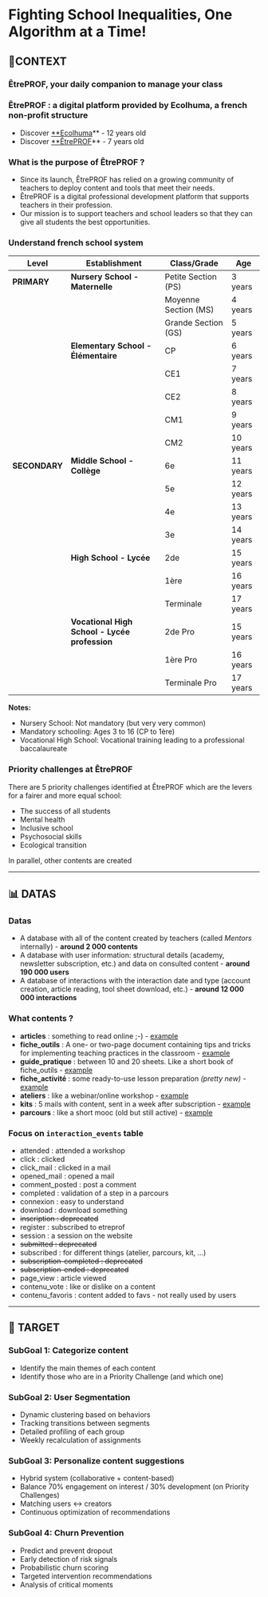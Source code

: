 # Fighting School Inequalities, One Algorithm at a Time!

## 📔CONTEXT

### ÊtrePROF, your daily companion to manage your class

### ÊtrePROF : a digital platform provided by Ecolhuma, a french non-profit structure

- Discover [**Ecolhuma](https://ecolhuma.fr/)** - 12 years old
- Discover [**ÊtrePROF](https://etreprof.fr/)** - 7 years old

### What is the purpose of ÊtrePROF ?

- Since its launch, ÊtrePROF has relied on a growing community of teachers to deploy content and tools that meet their needs.
- ÊtrePROF is a digital professional development platform that supports teachers in their profession.
- Our mission is to support teachers and school leaders so that they can give all students the best opportunities.

### Understand french school system

| Level | Establishment | Class/Grade | Age |
| --- | --- | --- | --- |
| **PRIMARY** | **Nursery School - Maternelle** | Petite Section (PS) | 3 years |
|  |  | Moyenne Section (MS) | 4 years |
|  |  | Grande Section (GS) | 5 years |
|  | **Elementary School - Élémentaire** | CP | 6 years |
|  |  | CE1 | 7 years |
|  |  | CE2 | 8 years |
|  |  | CM1 | 9 years |
|  |  | CM2 | 10 years |
| **SECONDARY** | **Middle School - Collège** | 6e | 11 years |
|  |  | 5e | 12 years |
|  |  | 4e | 13 years |
|  |  | 3e | 14 years |
|  | **High School - Lycée** | 2de | 15 years |
|  |  | 1ère | 16 years |
|  |  | Terminale | 17 years |
|  | **Vocational High School - Lycée profession** | 2de Pro | 15 years |
|  |  | 1ère Pro | 16 years |
|  |  | Terminale Pro | 17 years |

**Notes:**

- Nursery School: Not mandatory (but very very common)
- Mandatory schooling: Ages 3 to 16 (CP to 1ère)
- Vocational High School: Vocational training leading to a professional baccalaureate

### Priority challenges at ÊtrePROF

There are 5 priority challenges identified at ÊtrePROF which are the levers for a fairer and more equal school:

- The success of all students
- Mental health
- Inclusive school
- Psychosocial skills
- Ecological transition

In parallel, other contents are created

---

## 📊 DATAS

### Datas

- A database with all of the content created by teachers (called *Mentors* internally) - **around 2 000 contents**
- A database with user information: structural details (academy, newsletter subscription, etc.) and data on consulted content - **around 190 000 users**
- A database of interactions with the interaction date and type (account creation, article reading, tool sheet download, etc.) - **around 12 000 000 interactions**

### What contents ?

- **articles** : something to read online ;-)  - [example](https://etreprof.fr/ressources/4840/6-facons-dutiliser-l-ia-dans-mon-quotidien-de-prof)
- **fiche_outils** : A one- or two-page document containing tips and tricks for implementing teaching practices in the classroom - [example](https://etreprof.fr/fiches-outils/167/etablir-des-rituels-qui-cadrent)
- **guide_pratique** : between 10 and 20 sheets. Like a short book of fiche_outils - [example](https://etreprof.fr/fiches-outils/167/etablir-des-rituels-qui-cadrent)
- **fiche_activité** : some ready-to-use lesson preparation *(pretty new)* - [example](https://etreprof.fr/activite-maternelle/1041/le-printemps-du-papier)
- **ateliers** : like a webinar/online workshop - [example](https://etreprof.fr/ateliers/918/construire-sa-strategie-de-gestion-du-bruit-elementairesecondaire)
- **kits** : 5 mails with content, sent in a week after subscription - [example](https://etreprof.fr/boite-a-outils/ecole-dehors-milieu-urbain-elementaire)
- **parcours** : like a short mooc (old but still active) - [example](https://etreprof.fr/parcours/affuter-ma-pedagogie-pour-mes-eleves-a-besoins-educatifs-particuliers)

### Focus on `interaction_events` table

- attended : attended a workshop
- click : clicked
- click_mail : clicked in a mail
- opened_mail : opened a mail
- comment_posted : post a comment
- completed : validation of a step in a parcours
- connexion : easy to understand
- download : download something
- ~~inscription : deprecated~~
- register : subscribed to etreprof
- session : a session on the website
- ~~submitted : deprecated~~
- subscribed : for different things (atelier, parcours, kit, …)
- ~~subscription-completed : deprecated~~
- ~~subscription-ended : deprecated~~
- page_view : article viewed
- contenu_vote : like or dislike on a content
- contenu_favoris : content added to favs - not really used by users

---

## 🎯 **TARGET**

### SubGoal 1: Categorize content

- Identify the main themes of each content
- Identify those who are in a Priority Challenge (and which one)

### SubGoal 2: User Segmentation

- Dynamic clustering based on behaviors
- Tracking transitions between segments
- Detailed profiling of each group
- Weekly recalculation of assignments

### SubGoal 3: Personalize content suggestions

- Hybrid system (collaborative + content-based)
- Balance 70% engagement on interest / 30% development (on Priority Challenges)
- Matching users ↔ creators
- Continuous optimization of recommendations

### SubGoal 4: Churn Prevention

- Predict and prevent dropout
- Early detection of risk signals
- Probabilistic churn scoring
- Targeted intervention recommendations
- Analysis of critical moments
